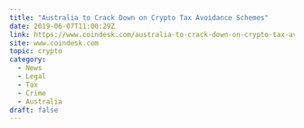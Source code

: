 ```yaml
---
title: "Australia to Crack Down on Crypto Tax Avoidance Schemes"
date: 2019-06-07T11:00:29Z
link: https://www.coindesk.com/australia-to-crack-down-on-crypto-tax-avoidance-schemes?utm_medium=RSS&utm_source=hune
site: www.coindesk.com
topic: crypto
category:
  - News
  - Legal
  - Tax
  - Crime
  - Australia
draft: false
---
```

